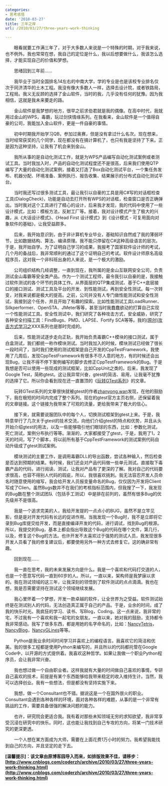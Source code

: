 ```yaml
---
categories:
- 思考感悟
date: '2010-03-27'
title: 三年之痒
url: /2010/03/27/three-years-work-thinking

---
```



　　眼看就要工作满三年了，对于大多数人来说是一个特殊的时期，对于我来说，也不例外。我也常常在想，我自己的定位是什么，我以后想要做什么，我该怎么选择，才能实现自己的价值和梦想。

　　思绪回到三年前&#8230;&#8230;

　　我毕业于当时全国排名14左右的中南大学，学的专业是也是该校专业排名仅次于同济清华的土木工程。我没有像大多数人一样，选择去设计院，或者铁路局，工程局。我义无反顾的选择了金山软件，当时的我，几乎没有任何的犹豫。因为我相信，这就是我未来要走的路。

　　金山软件是我梦想的地方，很早之前求伯君就是我的偶像。在高中时代，我就用过金山的WPS，毒霸，玩过剑侠情缘系列。在我看来，金山软件是一个值得自豪的公司，我能加入金山软件，更是一件自豪的事情。

　　初中时期我开始学习QB，参加过奥赛，但是没有拿过什么名次。现在想来，当时经常获奖的几个同学，现在都没有在搞计算机了，也只有我是坚持了下来。正是因为这种坚持，让我有了机会来到金山。

　　我所从事的是自动化测试工作，就是为WPS产品编写自动化测试案例或者测试工具。当时我加入时，产品的自动化测试程度还不是很高，后来我们使用QTP编写了大量的自动化测试案例，接着又打造了Box自动化测试平台，一个集任务发布、机器分配、环境准备、案例执行、报告收集、结果展示的分布式自动化测试平台。

　　当时我还写过很多测试工具，最让我引以自豪的工具是用C#写的对话框检查工具(DialogCheck)，功能是自动去打开所有WPS的对话框，检查窗口是否正确弹出。当时我对这个工具进行了精心的设计，后来我才发现，我的代码中使用了一些设计模式，比如：模板方法，反射工厂等。接着，我对设计模式产生了极大的兴趣，从《大话设计模式》、《Head First 设计模式》到《设计模式 - 可复用面向对象软件的基础》，让我受益颇多。

　　后来，我开始意识到，由于非计算机专业毕业，基础知识自然成了我的薄弱环节，比如数据结构、算法、编译原理。我不能只停留在C#这种高级语言的层次。于是，我开始自学。为了证明自己学习的成果，我报考了国家软件设计师的考试，几个月的备战后，我非常顺利的通过了这个证明自己的考试。软件设计师原名高级程序员，这对我一个非科班出身的人来说，是一个极大的激励。

　　公司组织结构几经调整，一直到现在，我所属的是金山互联网安全公司，负责测试金山毒霸等安全类产品。作为一个测试工程师，最令我引以自豪的是，我接触过软件测试的各个环节的具体工作。从界面层的QTP集成测试、基于C++底层接口的接口测试、测试工具及平台的开发、到性能测试，再到安全性测试。每一次转变，对我来说都是极大的提高。之前，公司并没有人专门做性能测试和安全性测试，我接到这个任务，并且开始了有趣的探索。比如性能测试工具LoadRunner、Silkperformer、OpenSTA、JMeter等等，甚至当时我蠢蠢欲动的打算自己实现一个性能测试工具。安全性测试中，我们研究了各种攻击方式，安全威胁，研究了各种安全扫描工具：FindBugs、PMD、LAPSE、Fortify SCA等等。我的[(原创)攻击方式学习之](http://www.cnblogs.com/coderzh/archive/2008/09/06/1285500.html)XXX系列也是那时完成的。

　　后来，性能测试逐步走向正轨，我开始负责毒霸C++模块的接口测试，属于白盒测试，我们都统一称作模块测试。当时我加入的时候，模块测试已经做了很长一段时间了，当时我们使用的测试框架是自己开发的CppTestFramework，我使用了几周后，发现CppTestFramework有很多不尽人意的地方，有的时候还会出现Bug，让我不得不停下案例编写的脚步去修正CppTestFramework的Bug。于是我想是否可以使用一些现成的测试框架，比如CppUnit之类的。后来，我发现了Google Test，简称gtest。这让我异常兴奋，gtest的简洁、易用，让我毫不犹豫的选择了它。所以你会看到现在还一直置顶的《[玩转GTest系列](http://www.cnblogs.com/coderzh/archive/2009/04/06/1426755.html)》的文章。

　　玩转GTest系列的文章很快就被gtest的作者[zhanyong.wan](http://code.google.com/u/zhanyong.wan/)发现，在他的鼓励下，我在极短的时间内完成了整个系列。现在的gtest官方主页右侧，还保留着我的文章链接。这个链接为我带来了可观的流量，更给我带来了极大的信心。

　　接下来，就需要说服团队中的每个人，切换测试框架到gtest上来。于是，我特意举行了几次关于gtest的技术交流，向他们介绍gtest的特点和优势，并且从头开始介绍gtest的用法，以及一些能够吸引他们眼球的东西，比如：参数化测试，死亡测试，案例分布执行等等。渐渐的，大家都接受了gtest，于是，我用了1，2天的时间，写了个脚本，将以前所有基于CppTestFramework的测试案例代码自动升级成了gtest测试案例。

　　模块测试的主要工作，是调用毒霸DLL的导出函数，尝试各种输入，然后检查是否达到预期的结果。有时候，我们还会对产品代码做一些单元测试。直接取下毒霸产品的代码，进行阅读、测试，让我对产品有了更深的了解。我对自己的代码要求很高，也容不得别人代码的瑕疵，所以，我很喜欢挑刺。我无法容忍开发人员命名时随意使用的缩写，我会给开发人员报变量命名的Bug，仅仅因为开发将Client写成了Clien。虽然Bugs数并不在我们的考核指标范围内，但我搜了一下，我发现的Bug数在整个测试团队（包括手工测试）中是排在前列的，虽然有很多Bug的优先级并不是很高。

　　我是一个追求完美的人，我给开发提的一点点小的BUG，虽然不是立竿见影，但是是对开发代码有长远的促进作用。当我发现一个Bug时，我不是立即将它录到Bug库提交给开发，而是直接编译开发的代码，进行调试，找到Bug的根源。所以，我提交的Bug，基本上都会指出导致这个Bug的代码在哪个文件，第几行，以及，修复这个Bug的方法。也许开发不太喜欢过于强势的测试人员，我发现很多开发人员看了我的修复建议后，都要使用另外一种方式去修复它。这的确非常有趣。

　　回到现在&#8230;&#8230;

　　我一直在思考，我的未来发展方向是什么。我是一个喜欢和代码打交道的人，也是一个愿意写代码一直到60岁的人。所以，一直以来，架构师是我梦寐以求的。我在测试领域的这三年，让我深刻的领悟到了软件测试的点点滴滴。我也在想，我是否需要坚持在测试这个领域继续发展。

　　我心里怀着一个梦想，开发一款卓越的软件，让全世界为之受益。软件测试始终是在测试别人的代码，无法创造真正属于自己的产品。于是，业余的时间，成了我的快乐时光。我疯狂的学习、读书、写Blog，Coding。这一点来说，我非常的宅，不过我有一个喜欢和我一起宅的女朋友。一直以来，她对我的鼓励，支持都令我非常感动。我写了很多东西，都是用她的名字命名的，比如：[NancyTetris](http://www.cnblogs.com/coderzh/archive/2008/07/28/1255061.html)，[NancyBlog](http://code.google.com/p/nancyblog/)，[NancyGLines](http://code.google.com/p/nancyglines/)等等。

　　Python是我业余时间时间学习并喜欢上的编程语言。我喜欢它的简洁和优美。我的很多工程都是使用Python来编写的，并且所以的代码都托管在Google Code中，以开源的方式提供着。我喜欢这种哲学。如果让我做一个职业Python程序员，会让我非常兴奋。

　　我也想过做一个自由职业者。这样我就有大量的时间做自己喜欢的事情，专研自己喜欢的技术，前提是有某个东西能够给我带来稳定的收入维持生计。当然，我可以选择创业。我有一些想法，但是都没有坚持实施下来。

　　我想，做一个Consultant也不错。据说这是一个在国外很火的职业。Consultant会遇到各种各样的环境，面对各种各样的难题，从事的是一个非常有挑战的工作，需要具备很强的解决问题的能力。

　　也许，研究院会更适合我。我有着对那些未知领域无穷的求知欲望，我非常享受沉浸在研究中的快乐。同时，这也能让我找到自己专攻的方向，将某一门技术研究的更深更透。

　　一个人想在某方面成为大师，需要在上面花费1万小时的努力。我希望我能找到自己的方向，并且坚定的走下去。

**[温馨提示]：该文章由原博客园导入而来，如排版效果不佳，请移步：[http://www.cnblogs.com/coderzh/archive/2010/03/27/three-years-work-thinking.html](http://www.cnblogs.com/coderzh/archive/2010/03/27/three-years-work-thinking.html)**